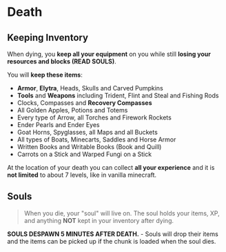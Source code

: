 # Death

## Keeping Inventory

When dying, you  **keep all your equipment**  on you while still  **losing your resources and blocks (READ SOULS)**.

You will  **keep these items**:
-   **Armor**,  **Elytra**, Heads, Skulls and Carved Pumpkins
-   **Tools**  and  **Weapons**  including Trident, Flint and Steal and Fishing Rods
-   Clocks, Compasses and  **Recovery Compasses**
-   All Golden Apples, Potions and Totems
-   Every type of Arrow, all Torches and Firework Rockets
-   Ender Pearls and Ender Eyes
-   Goat Horns, Spyglasses, all Maps and all Buckets
-   All types of Boats, Minecarts, Saddles and Horse Armor
-   Written Books and Writable Books (Book and Quill)
-   Carrots on a Stick and Warped Fungi on a Stick

At the location of your death you can collect  **all your experience**  and it is  **not limited**  to about 7 levels, like in vanilla minecraft.

## Souls

> When you die, your "soul" will live on. The soul holds your items, XP, and anything **NOT** kept in your inventory after dying.

**SOULS DESPAWN 5 MINUTES AFTER DEATH.** - Souls will drop their items and the items can be picked up if the chunk is loaded when the soul dies.
